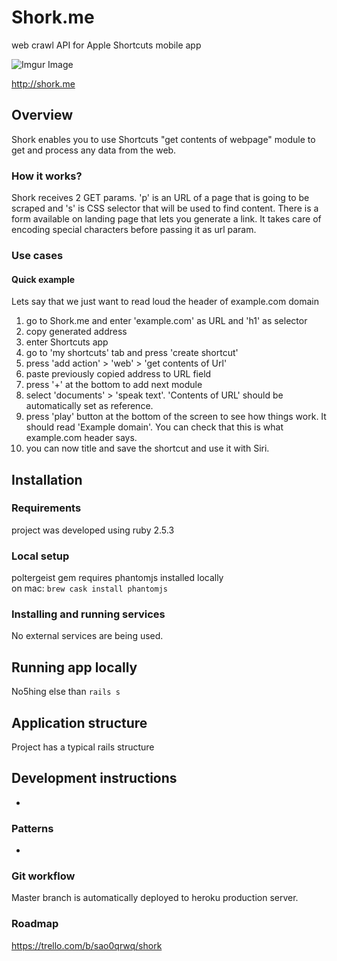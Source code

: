 # Shork.me
web crawl API for Apple Shortcuts mobile app  


![Imgur Image](https://i.imgur.com/Mo6UXId.png)

http://shork.me

## Overview
Shork enables you to use Shortcuts "get contents of webpage" module to get and process any data from the web. 

### How it works?
Shork receives 2 GET params. 'p' is an URL of a page that is going to be scraped and 's' is CSS selector that will be used to find content.
There is a form available on landing page that lets you generate a link. It takes care of encoding special characters before passing it as url param.

### Use cases
#### Quick example
Lets say that we just want to read loud the header of example.com domain
1. go to Shork.me and enter 'example.com' as URL and 'h1' as selector
2. copy generated address
3. enter Shortcuts app
4. go to 'my shortcuts' tab and press 'create shortcut'
5. press 'add action' > 'web' > 'get contents of Url'
6. paste previously copied address to URL field
7. press '+' at the bottom to add next module
8. select 'documents' > 'speak text'. 'Contents of URL' should be automatically set as reference.
9. press 'play' button at the bottom of the screen to see how things work. It should read 'Example domain'. You can check that this is what example.com header says.
10. you can now title and save the shortcut and use it with Siri.


## Installation

### Requirements
project was developed using ruby 2.5.3

### Local setup
poltergeist gem requires phantomjs installed locally  
on mac: `brew cask install phantomjs`

### Installing and running services
No external services are being used.


## Running app locally
No5hing else than `rails s`


## Application structure
Project has a typical rails structure


## Development instructions
-

### Patterns
-

### Git workflow
Master branch is automatically deployed to heroku production server.

### Roadmap
https://trello.com/b/sao0qrwq/shork
